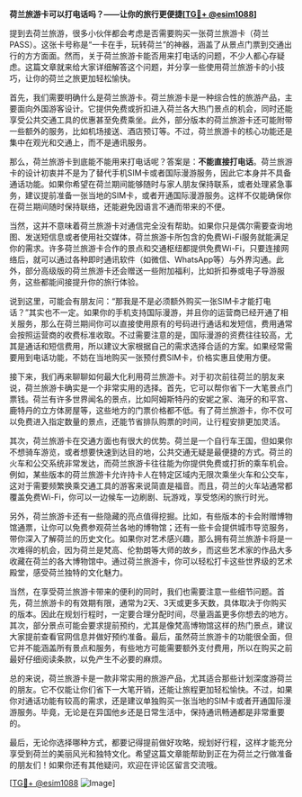**荷兰旅游卡可以打电话吗？——让你的旅行更便捷[[TG💪+ @esim1088](https://t.me/s/esim1088)]**

提到去荷兰旅游，很多小伙伴都会考虑是否需要购买一张荷兰旅游卡（荷兰PASS）。这张卡号称是“一卡在手，玩转荷兰”的神器，涵盖了从景点门票到交通出行的方方面面。然而，关于荷兰旅游卡能否用来打电话的问题，不少人都心存疑虑。这篇文章就来给大家详细解答这个问题，并分享一些使用荷兰旅游卡的小技巧，让你的荷兰之旅更加轻松愉快。

首先，我们需要明确什么是荷兰旅游卡。荷兰旅游卡是一种综合性的旅游产品，主要面向外国游客设计。它提供免费或折扣进入荷兰各大热门景点的机会，同时还能享受公共交通工具的优惠甚至免费乘坐。此外，部分版本的荷兰旅游卡还可能附带一些额外的服务，比如机场接送、酒店预订等。不过，荷兰旅游卡的核心功能还是集中在观光和交通上，而不是通讯服务。

那么，荷兰旅游卡到底能不能用来打电话呢？答案是：**不能直接打电话**。荷兰旅游卡的设计初衷并不是为了替代手机SIM卡或者国际漫游服务，因此它本身并不具备通话功能。如果你希望在荷兰期间能够随时与家人朋友保持联系，或者处理紧急事务，建议提前准备一张当地的SIM卡，或者开通国际漫游服务。这样不仅能确保你在荷兰期间随时保持联络，还能避免因语言不通而带来的不便。

当然，这并不意味着荷兰旅游卡对通信完全没有帮助。如果你只是偶尔需要查询地图、发送短信息或者使用社交媒体，荷兰旅游卡所包含的免费Wi-Fi服务就能满足你的需求。许多荷兰旅游卡合作的景点和交通枢纽都提供免费Wi-Fi，只要连接网络后，就可以通过各种即时通讯软件（如微信、WhatsApp等）与外界沟通。此外，部分高级版的荷兰旅游卡还会赠送一些附加福利，比如折扣券或电子导游服务，这些都能间接提升你的旅行体验。

说到这里，可能会有朋友问：“那我是不是必须额外购买一张SIM卡才能打电话？”其实也不一定。如果你的手机支持国际漫游，并且你的运营商已经开通了相关服务，那么在荷兰期间你可以直接使用原有的号码进行通话和发短信，费用通常会按照运营商的收费标准收取。不过需要注意的是，国际漫游的资费往往较高，尤其是通话和短信费用，所以建议大家根据自己的需求选择合适的方案。如果经常需要用到电话功能，不妨在当地购买一张预付费SIM卡，价格实惠且使用方便。

接下来，我们再来聊聊如何最大化利用荷兰旅游卡。对于初次前往荷兰的朋友来说，荷兰旅游卡确实是一个非常实用的选择。首先，它可以帮你省下一大笔景点门票钱。荷兰有许多世界闻名的景点，比如阿姆斯特丹的安妮之家、海牙的和平宫、鹿特丹的立方体房屋等，这些地方的门票价格都不低。有了荷兰旅游卡，你不仅可以免费进入指定数量的景点，还能节省排队购票的时间，让行程安排更加灵活。

其次，荷兰旅游卡在交通方面也有很大的优势。荷兰是一个自行车王国，但如果你不想骑车游览，或者想要快速到达目的地，公共交通无疑是最便捷的方式。荷兰的火车和公交系统非常发达，而荷兰旅游卡往往能为你提供免费或打折的乘车机会。例如，某些版本的荷兰旅游卡允许持卡人在特定区域内无限次乘坐火车和公交车，这对于需要频繁换乘交通工具的游客来说简直是福音。而且，荷兰的火车站通常都覆盖免费Wi-Fi，你可以一边候车一边刷剧、玩游戏，享受悠闲的旅行时光。

另外，荷兰旅游卡还有一些隐藏的亮点值得挖掘。比如，有些版本的卡会附赠博物馆通票，让你可以免费参观荷兰各地的博物馆；还有一些卡会提供城市导览服务，带你深入了解荷兰的历史文化。如果你对艺术感兴趣，那么拥有荷兰旅游卡将是一次难得的机会，因为荷兰是梵高、伦勃朗等大师的故乡，而这些艺术家的作品大多收藏在荷兰的各大博物馆中。通过荷兰旅游卡，你可以轻松打卡这些世界级的艺术殿堂，感受荷兰独特的文化魅力。

当然，在享受荷兰旅游卡带来的便利的同时，我们也需要注意一些细节问题。首先，荷兰旅游卡的有效期有限，通常为2天、3天或更多天数，具体取决于你购买的版本。因此在规划行程时，一定要合理分配时间，尽量涵盖更多你想去的地方。其次，部分景点可能会要求提前预约，尤其是像梵高博物馆这样的热门景点，建议大家提前查看官网信息并做好预约准备。最后，虽然荷兰旅游卡的功能很全面，但它并不能涵盖所有景点和服务，有些地方可能需要额外支付费用，所以在购买之前最好仔细阅读条款，以免产生不必要的麻烦。

总的来说，荷兰旅游卡是一款非常实用的旅游产品，尤其适合那些计划深度游荷兰的朋友。它不仅能让你们省下一大笔开销，还能让旅程更加轻松愉快。不过，如果你对通话功能有较高的需求，还是建议单独购买一张当地的SIM卡或者开通国际漫游服务。毕竟，无论是在异国他乡还是日常生活中，保持通讯畅通都是非常重要的。

最后，无论你选择哪种方式，都要记得提前做好攻略，规划好行程，这样才能充分享受到荷兰的美丽风光和独特文化。希望这篇文章能帮助到正在为荷兰之行做准备的朋友们！如果你还有其他疑问，欢迎在评论区留言交流哦。

[[TG💪+ @esim1088](https://t.me/s/esim1088) ![Image](https://i.postimg.cc/4NQfJmqS/Snipaste-2025-05-13-00-14-12.png)]